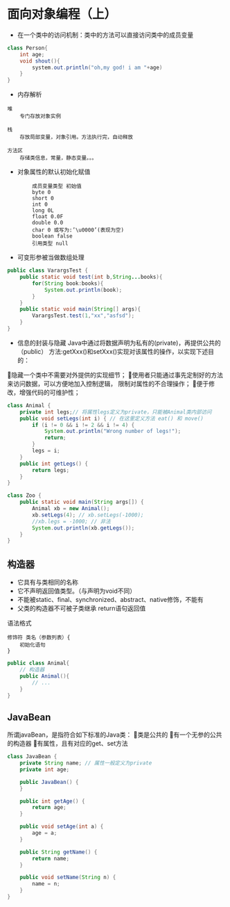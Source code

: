 # 面向对象编程（上）

- 在一个类中的访问机制：类中的方法可以直接访问类中的成员变量
```java
class Person{
    int age;
    void shout(){
        system.out.println("oh,my god! i am "+age)
    }
}
```

- 内存解析

```
堆
    专门存放对象实例

栈
    存放局部变量，对象引用。方法执行完，自动释放

方法区
    存储类信息，常量，静态变量。。。
```

- 对象属性的默认初始化赋值
```
        成员变量类型 初始值
        byte 0
        short 0
        int 0
        long 0L
        float 0.0F
        double 0.0
        char 0 或写为:’\u0000’(表现为空)
        boolean false
        引用类型 null
```

- 可变形参被当做数组处理
```java
public class VarargsTest {
    public static void test(int b,String...books){
        for(String book:books){
            System.out.println(book);
        }
    }
    public static void main(String[] args){
        VarargsTest.test(1,"xx","asfsd");
    }
}

```
- 信息的封装与隐藏
Java中通过将数据声明为私有的(private)，再提供公共的（public）
方法:getXxx()和setXxx()实现对该属性的操作，以实现下述目的：

隐藏一个类中不需要对外提供的实现细节；
使用者只能通过事先定制好的方法来访问数据，可以方便地加入控制逻辑，
限制对属性的不合理操作；
便于修改，增强代码的可维护性；
```java
class Animal {
    private int legs;// 将属性legs定义为private，只能被Animal类内部访问
    public void setLegs(int i) { // 在这里定义方法 eat() 和 move()
        if (i != 0 && i != 2 && i != 4) {
            System.out.println("Wrong number of legs!");
            return;
        }
        legs = i;
    }
    public int getLegs() {
        return legs;
    }
}

class Zoo {
    public static void main(String args[]) {
        Animal xb = new Animal();
        xb.setLegs(4); // xb.setLegs(-1000);
        //xb.legs = -1000; // 非法
        System.out.println(xb.getLegs());
    }
}
```

## 构造器

- 它具有与类相同的名称
- 它不声明返回值类型。（与声明为void不同）
- 不能被static、final、synchronized、abstract、native修饰，不能有
- 父类的构造器不可被子类继承
return语句返回值

语法格式
```
修饰符 类名（参数列表）{
    初始化语句
}
```
```java
public class Animal{
    // 构造器
    public Animal(){
        // ...
    }
}
```

## JavaBean

所谓javaBean，是指符合如下标准的Java类：
    类是公共的
    有一个无参的公共的构造器
    有属性，且有对应的get、set方法
```java
class JavaBean {
    private String name; // 属性一般定义为private
    private int age;

    public JavaBean() {
    }

    public int getAge() {
        return age;
    }

    public void setAge(int a) {
        age = a;
    }

    public String getName() {
        return name;
    }

    public void setName(String n) {
        name = n;
    }
}
```